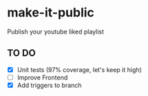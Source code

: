 # make-it-public
Publish your youtube liked playlist

## TO DO
- [x] Unit tests (97% coverage, let's keep it high)
- [ ] Improve Frontend
- [x] Add triggers to branch
